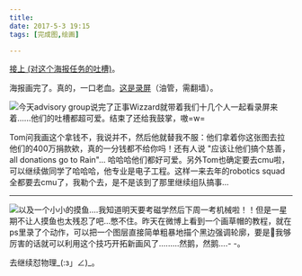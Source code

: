 ```yaml
---
title: 
date: 2017-5-3 19:15
tags: [完成图,绘画]

---
```


[接上 (对这个海报任务的吐槽)](/blog-zh/babble22/)。

海报画完了。真的，一口老血。[这是录屏](https://www.youtube.com/watch?v=hNC-e7fi0AQ)（油管，需翻墙）。

<img 
src="https://s26.postimg.org/yj7t8a7pl/1440.jpg" 
style="
	float: left;
	max-width:107%;
"/>

今天advisory group说完了正事Wizzard就带着我们十几个人一起看录屏来着......他们的吐槽都超可爱。结束了还给我鼓掌，嗷=w=

Tom问我画这个拿钱不，我说并不，然后他就替我不服：他们拿着你这张图去拉他们的400万捐款欸，真的一分钱都不给你吗！还有人说 "应该让他们搞个慈善，all donations go to Rain"... 哈哈哈他们都好可爱。另外Tom也确定要去cmu啦，可以继续做同学了哈哈哈，他专业是电子工程。这样一来去年的robotics squad全都要去cmu了，我勒个去，是不是该到了那里继续组队搞事...

---

<img 
src="https://s2.postimg.org/hduxbvq95/170503-fish.psd_64.4_Layer_2_RGB-8_Photosh.png" 
style="
	float: left;
	clear: left;
	max-height:300px;
"/>

以及一个小小的摸鱼....我知道明天要考磁学然后下周一考机械啦！！但是一星期不让人摸鱼也太残忍了吧...憋不住。昨天在微博上看到一个画草帽的教程，就在ps里录了个动作，可以把一个图层直接简单粗暴地描个黑边强调轮廓，要是我够厉害的话就可以利用这个技巧开拓新画风了.........然鹅，然鹅....- -。

去继续怼物理\_(:з」∠)_。

<div style="clear:left;height:0;margin:0;padding:0;"></div>

